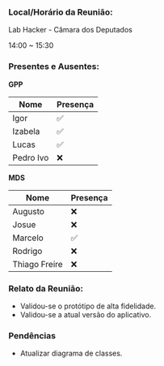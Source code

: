 ### Local/Horário da Reunião:

Lab Hacker - Câmara dos Deputados

14:00  ~  15:30

### Presentes e Ausentes:
**GPP**

Nome      |   Presença
---       |    ---
Igor      |    :white_check_mark:
Izabela   |    :white_check_mark:
Lucas     |    :white_check_mark:
Pedro Ivo |    :x:

**MDS**

Nome      |   Presença
---       |    ---
Augusto   |    :x:
Josue     |    :x:
Marcelo   |    :white_check_mark:
Rodrigo   |    :x:
Thiago Freire|    :x:

### Relato da Reunião:

* Validou-se o protótipo de alta fidelidade.
* Validou-se a atual versão do aplicativo.

### Pendências

* Atualizar diagrama de classes.